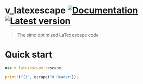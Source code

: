 # v_latexescape [![Documentation](https://docs.rs/v_latexescape/badge.svg)](https://docs.rs/v_latexescape/) [![Latest version](https://img.shields.io/crates/v/v_latexescape.svg)](https://crates.io/crates/v_latexescape)
> The simd optimized LaTex escape code
# Quick start
 
```rust
use v_latexescape::escape;

print!("{}", escape("# Header"));
```
